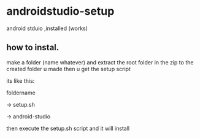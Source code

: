 # androidstudio-setup
android stduio ,installed (works)

## how to instal.
make a folder (name whatever) and extract the root folder in the zip to the created folder u made then u get the setup script

its like this:

foldername

-> setup.sh

-> android-studio

then execute the setup.sh script and it will install
